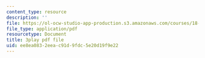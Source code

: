 ```yaml
---
content_type: resource
description: ''
file: https://ol-ocw-studio-app-production.s3.amazonaws.com/courses/18-404j-theory-of-computation-fall-2020/ee8ea0832eeac91d9fdc5e20d19f9e22_3PzuSPQPEU4.pdf
file_type: application/pdf
resourcetype: Document
title: 3play pdf file
uid: ee8ea083-2eea-c91d-9fdc-5e20d19f9e22
---
```

